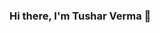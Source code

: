### Hi there, I'm Tushar Verma 👋

<!--
**vtushar2/vtushar2** is a ✨ _special_ ✨ repository because its `README.md` (this file) appears on your GitHub profile.

Here are some ideas to get you started:

- 🌱 I’m currently learning Data Science
- 💬 Ask me about Java and any Tech related Stuffs.
- 📫 How to reach me: Gmail - vtushar2@gmail.com
- 😄 Pronouns: He/His
- ⚡ Fun fact: I love Technology and Management.
-->
